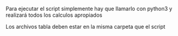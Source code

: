 Para ejecutar el script simplemente hay que llamarlo con python3 y realizará todos los calculos apropiados

Los archivos tabla deben estar en la misma carpeta que el script